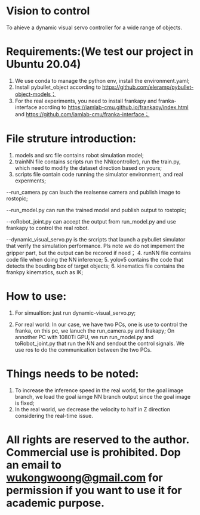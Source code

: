 # Vision to control
To ahieve a dynamic visual servo controller for a wide range of objects.

# Requirements:(We test our project in Ubuntu 20.04)
1. We use conda to manage the python env, install the environment.yaml;
2. Install pybullet_object according to https://github.com/eleramp/pybullet-object-models；
3. For the real experiments, you need to install frankapy and franka-interface accrding to https://iamlab-cmu.github.io/frankapy/index.html and https://github.com/iamlab-cmu/franka-interface；

# File struture introduction:
1. models and src file contains robot simulation model;
2. trainNN file contains scripts run the NN(controller), run the train.py, which need to modify the dataset direction based on yours;
3. scripts file contain code running the simulator environment, and real experments;

--run_camera.py can lauch the realsense camera and publish image to rostopic;

--run_model.py can run the trained model and publish output to rostopic;

--roRobot_joint.py can accept the output from run_model.py and use frankapy to control the real robot.

--dynamic_visual_servo.py is the srcripts that launch a pybullet simulator that verify the simulation performance. Pls note we do not impement the gripper part, but the output can be recored if need；
4. runNN file contains code file when doing the NN inference;
5. yolov5 contains the code that detects the bouding box of target objects;
6. kinematics file contains the frankpy kinematics, such as IK;

# How to use:

1. For simualtion: just run dynamic-visual_servo.py;

2. For real world: In our case, we have two PCs, one is use to control the franka, on this pc, we lanuch the run_camera.py and frakapy;
On annother PC with 1080Ti GPU, we run run_model.py and toRobot_joint.py that run the NN and sendout the control signals. We use ros to do the communication between the two PCs.

# Things needs to be noted:
1. To increase the inference speed in the real world, for the goal image branch, we load the goal iamge NN branch output since the goal image is fixed;
2. In the real world, we decrease the velocity to half in Z direction considering the real-time issue. 

# All rights are reserved to the author. Commercial use is prohibited. Dop an email to wukongwoong@gmail.com for permission if you want to use it for academic purpose.

